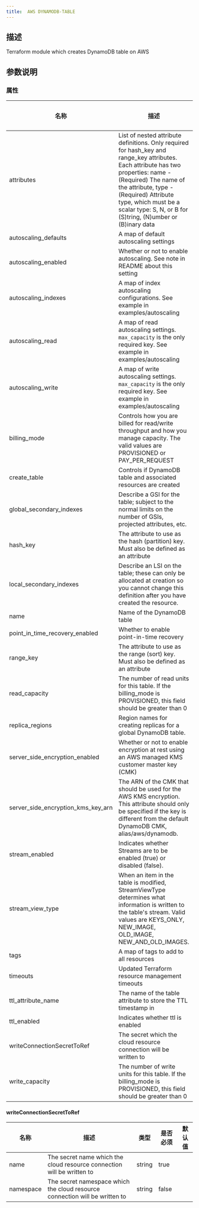 ```yaml
---
title:  AWS DYNAMODB-TABLE
---
```


## 描述

Terraform module which creates DynamoDB table on AWS

## 参数说明


### 属性

 名称 | 描述 | 类型 | 是否必须 | 默认值 
 ------------ | ------------- | ------------- | ------------- | ------------- 
 attributes | List of nested attribute definitions. Only required for hash_key and range_key attributes. Each attribute has two properties: name - (Required) The name of the attribute, type - (Required) Attribute type, which must be a scalar type: S, N, or B for (S)tring, (N)umber or (B)inary data | list(map(string)) | false |  
 autoscaling_defaults | A map of default autoscaling settings | map(string) | false |  
 autoscaling_enabled | Whether or not to enable autoscaling. See note in README about this setting | bool | false |  
 autoscaling_indexes | A map of index autoscaling configurations. See example in examples/autoscaling | map(map(string)) | false |  
 autoscaling_read | A map of read autoscaling settings. `max_capacity` is the only required key. See example in examples/autoscaling | map(string) | false |  
 autoscaling_write | A map of write autoscaling settings. `max_capacity` is the only required key. See example in examples/autoscaling | map(string) | false |  
 billing_mode | Controls how you are billed for read/write throughput and how you manage capacity. The valid values are PROVISIONED or PAY_PER_REQUEST | string | false |  
 create_table | Controls if DynamoDB table and associated resources are created | bool | false |  
 global_secondary_indexes | Describe a GSI for the table; subject to the normal limits on the number of GSIs, projected attributes, etc. | any | false |  
 hash_key | The attribute to use as the hash (partition) key. Must also be defined as an attribute | string | false |  
 local_secondary_indexes | Describe an LSI on the table; these can only be allocated at creation so you cannot change this definition after you have created the resource. | any | false |  
 name | Name of the DynamoDB table | string | false |  
 point_in_time_recovery_enabled | Whether to enable point-in-time recovery | bool | false |  
 range_key | The attribute to use as the range (sort) key. Must also be defined as an attribute | string | false |  
 read_capacity | The number of read units for this table. If the billing_mode is PROVISIONED, this field should be greater than 0 | number | false |  
 replica_regions | Region names for creating replicas for a global DynamoDB table. | any | false |  
 server_side_encryption_enabled | Whether or not to enable encryption at rest using an AWS managed KMS customer master key (CMK) | bool | false |  
 server_side_encryption_kms_key_arn | The ARN of the CMK that should be used for the AWS KMS encryption. This attribute should only be specified if the key is different from the default DynamoDB CMK, alias/aws/dynamodb. | string | false |  
 stream_enabled | Indicates whether Streams are to be enabled (true) or disabled (false). | bool | false |  
 stream_view_type | When an item in the table is modified, StreamViewType determines what information is written to the table's stream. Valid values are KEYS_ONLY, NEW_IMAGE, OLD_IMAGE, NEW_AND_OLD_IMAGES. | string | false |  
 tags | A map of tags to add to all resources | map(string) | false |  
 timeouts | Updated Terraform resource management timeouts | map(string) | false |  
 ttl_attribute_name | The name of the table attribute to store the TTL timestamp in | string | false |  
 ttl_enabled | Indicates whether ttl is enabled | bool | false |  
 writeConnectionSecretToRef | The secret which the cloud resource connection will be written to | [writeConnectionSecretToRef](#writeConnectionSecretToRef) | false |  
 write_capacity | The number of write units for this table. If the billing_mode is PROVISIONED, this field should be greater than 0 | number | false |  


#### writeConnectionSecretToRef

 名称 | 描述 | 类型 | 是否必须 | 默认值 
 ------------ | ------------- | ------------- | ------------- | ------------- 
 name | The secret name which the cloud resource connection will be written to | string | true |  
 namespace | The secret namespace which the cloud resource connection will be written to | string | false |  
